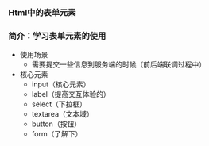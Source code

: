 ### Html中的表单元素

### 简介：学习表单元素的使用

- 使用场景
  - 需要提交一些信息到服务端的时候（前后端联调过程中）
- 核心元素
  - input（核心元素）
  - label（提高交互体验的）
  - select（下拉框）
  - textarea（文本域）
  - button（按钮）
  - form（了解下）